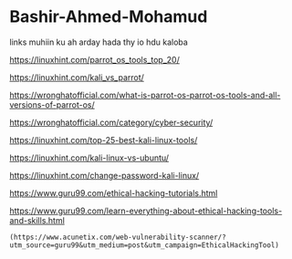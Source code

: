 # Bashir-Ahmed-Mohamud

links muhiin ku ah arday hada thy io hdu kaloba


https://linuxhint.com/parrot_os_tools_top_20/

https://linuxhint.com/kali_vs_parrot/

https://wronghatofficial.com/what-is-parrot-os-parrot-os-tools-and-all-versions-of-parrot-os/

https://wronghatofficial.com/category/cyber-security/

https://linuxhint.com/top-25-best-kali-linux-tools/

https://linuxhint.com/kali-linux-vs-ubuntu/

https://linuxhint.com/change-password-kali-linux/

https://www.guru99.com/ethical-hacking-tutorials.html


https://www.guru99.com/learn-everything-about-ethical-hacking-tools-and-skills.html

    (https://www.acunetix.com/web-vulnerability-scanner/?utm_source=guru99&utm_medium=post&utm_campaign=EthicalHackingTool)
    
    
